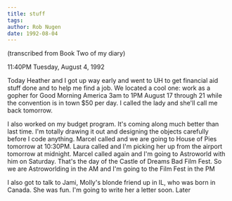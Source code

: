 ```yaml
---
title: stuff
tags: 
author: Rob Nugen
date: 1992-08-04
---
```


<p class=note>(transcribed from Book Two of my diary)

<p class=date>11:40PM Tuesday, August 4, 1992

<p>Today Heather and I got up way early and went to UH to get
financial aid stuff done and to help me find a job.  We located a cool
one: work as a gopher for Good Morning America 3am to 1PM August 17
through 21 while the convention is in town $50 per day.  I called the
lady and she'll call me back tomorrow.

<p>I also worked on my budget program.  It's coming along much better
than last time.  I'm totally drawing it out and designing the objects
carefully before I code anything.  Marcel called and we are going to
House of Pies tomorrow at 10:30PM.  Laura called and I'm picking her
up from the airport tomorrow at midnight.  Marcel called again and I'm
going to Astroworld with him on Saturday.  That's the day of the
Castle of Dreams Bad Film Fest.  So we are Astroworlding in the AM and
I'm going to the Film Fest in the PM

<p>I also got to talk to Jami, Molly's blonde friend up in IL, who was
born in Canada.  She was fun.  I'm going to write her a letter soon.
Later
